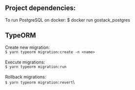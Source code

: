 ## Project dependencies:
To run PostgreSQL on docker:
    $ docker run gostack_postgres

## TypeORM
Create new migration:\
  ` $ yarn typeorm migration:create -n <name> `\
\
Execute migrations:\
  ` $ yarn typeorm migration:run `\
\
Rollback migrations:\
  ` $ yarn typeorm migration:revert `\

